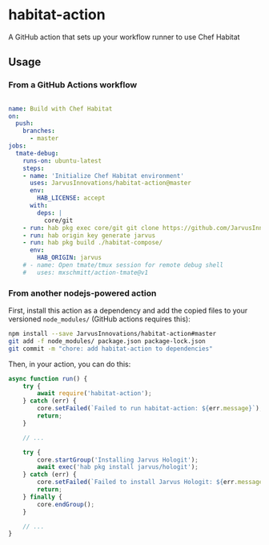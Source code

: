 # habitat-action

A GitHub action that sets up your workflow runner to use Chef Habitat

## Usage

### From a GitHub Actions workflow

```yaml

name: Build with Chef Habitat
on:
  push:
    branches:
      - master
jobs:
  tmate-debug:
    runs-on: ubuntu-latest
    steps:
    - name: 'Initialize Chef Habitat environment'
      uses: JarvusInnovations/habitat-action@master
      env:
        HAB_LICENSE: accept
      with:
        deps: |
          core/git
    - run: hab pkg exec core/git git clone https://github.com/JarvusInnovations/habitat-compose
    - run: hab origin key generate jarvus
    - run: hab pkg build ./habitat-compose/
      env:
        HAB_ORIGIN: jarvus
    # - name: Open tmate/tmux session for remote debug shell
    #   uses: mxschmitt/action-tmate@v1
```

### From another nodejs-powered action

First, install this action as a dependency and add the copied files to your versioned `node_modules/` (GitHub actions requires this):

```bash
npm install --save JarvusInnovations/habitat-action#master
git add -f node_modules/ package.json package-lock.json
git commit -m "chore: add habitat-action to dependencies"
```

Then, in your action, you can do this:

```javascript
async function run() {
    try {
        await require('habitat-action');
    } catch (err) {
        core.setFailed(`Failed to run habitat-action: ${err.message}`);
        return;
    }

    // ...

    try {
        core.startGroup('Installing Jarvus Hologit');
        await exec('hab pkg install jarvus/hologit');
    } catch (err) {
        core.setFailed(`Failed to install Jarvus Hologit: ${err.message}`);
        return;
    } finally {
        core.endGroup();
    }

    // ...
}
```
